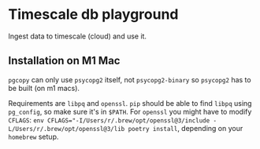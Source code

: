 
# Timescale db playground

Ingest data to timescale (cloud) and use it.

## Installation on M1 Mac

`pgcopy` can only use `psycopg2` itself, not `psycopg2-binary` so `psycopg2` has to be built (on m1 macs).

Requirements are `libpq` and `openssl`. `pip` should be able to find `libpq` using `pg_config`, so make sure it's in `$PATH`.
For `openssl` you might have to modify `CFLAGS`: `env CFLAGS="-I/Users/r/.brew/opt/openssl@3/include -L/Users/r/.brew/opt/openssl@3/lib poetry install`,
depending on your `homebrew` setup.
